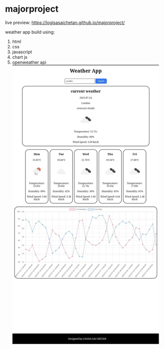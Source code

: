 # majorproject
live preview: https://logisasaichetan.github.io/majorproject/

weather app build using:
1. html
2. css
3. javascript
4. chart js
5. openweather api
![weatherappoutput](./weatheroutput.jpg)
